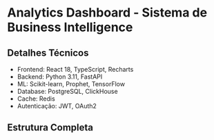 # Analytics Dashboard - Sistema de Business Intelligence

## Detalhes Técnicos
- Frontend: React 18, TypeScript, Recharts
- Backend: Python 3.11, FastAPI
- ML: Scikit-learn, Prophet, TensorFlow
- Database: PostgreSQL, ClickHouse
- Cache: Redis
- Autenticação: JWT, OAuth2

## Estrutura Completa 